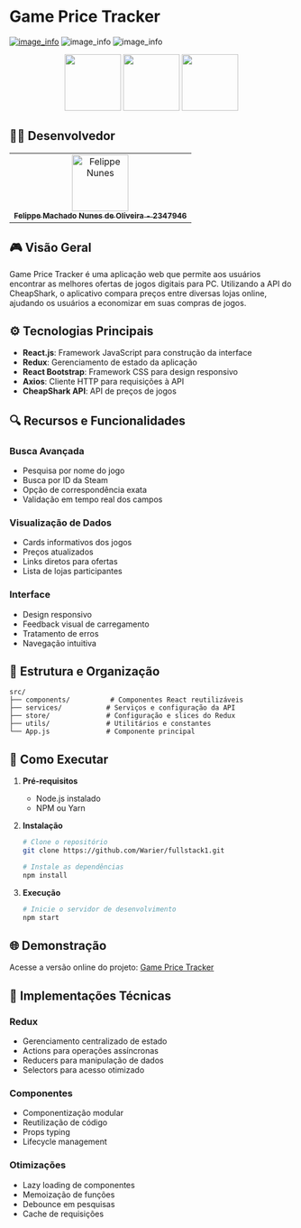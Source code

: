 # Game Price Tracker

[![image_info](https://img.shields.io/badge/API-CheapShark-green)](https://www.cheapshark.com/api/)
![image_info](https://img.shields.io/badge/Linguagem-JavaScript-yellow)
![image_info](https://img.shields.io/badge/Framework-React-blue)

<div align="center">
    <img src="https://cdn.jsdelivr.net/gh/devicons/devicon@latest/icons/javascript/javascript-original.svg" width="100" height="100" />
    <img src="https://cdn.jsdelivr.net/gh/devicons/devicon@latest/icons/react/react-original.svg" width="100" height="100" />
    <img src="https://cdn.jsdelivr.net/gh/devicons/devicon@latest/icons/bootstrap/bootstrap-original.svg" width="100" height="100"/>
</div>

## 👨‍🎓 Desenvolvedor

<table>
  <tr>
    <td align="center">
      <a href="https://github.com/Warier">
        <img src="https://lh3.googleusercontent.com/a/ACg8ocIwl5NyxTOQmezQxUyUOGbP5cZ8EH2aJCz3dD2TEshPhnrDdBmS=s288-c-no" width="100px;" alt="Felippe Nunes"/><br>
        <sub>
          <b>Felippe Machado Nunes de Oliveira - 2347946</b>
        </sub>
      </a>
    </td>
  </tr>
</table>

## 🎮 Visão Geral

Game Price Tracker é uma aplicação web que permite aos usuários encontrar as melhores ofertas de jogos digitais para PC. Utilizando a API do CheapShark, o aplicativo compara preços entre diversas lojas online, ajudando os usuários a economizar em suas compras de jogos.

## ⚙️ Tecnologias Principais

- **React.js**: Framework JavaScript para construção da interface
- **Redux**: Gerenciamento de estado da aplicação
- **React Bootstrap**: Framework CSS para design responsivo
- **Axios**: Cliente HTTP para requisições à API
- **CheapShark API**: API de preços de jogos

## 🔍 Recursos e Funcionalidades

### Busca Avançada
- Pesquisa por nome do jogo
- Busca por ID da Steam
- Opção de correspondência exata
- Validação em tempo real dos campos

### Visualização de Dados
- Cards informativos dos jogos
- Preços atualizados
- Links diretos para ofertas
- Lista de lojas participantes

### Interface
- Design responsivo
- Feedback visual de carregamento
- Tratamento de erros
- Navegação intuitiva

## 📁 Estrutura e Organização

```
src/
├── components/          # Componentes React reutilizáveis
├── services/           # Serviços e configuração da API
├── store/              # Configuração e slices do Redux
├── utils/              # Utilitários e constantes
└── App.js              # Componente principal
```

## 🚀 Como Executar

1. **Pré-requisitos**
   - Node.js instalado
   - NPM ou Yarn

2. **Instalação**
   ```bash
   # Clone o repositório
   git clone https://github.com/Warier/fullstack1.git

   # Instale as dependências
   npm install
   ```

3. **Execução**
   ```bash
   # Inicie o servidor de desenvolvimento
   npm start
   ```

## 🌐 Demonstração

Acesse a versão online do projeto:
[Game Price Tracker](https://ad66-152-67-41-200.ngrok-free.app/)

## 🔧 Implementações Técnicas

### Redux
- Gerenciamento centralizado de estado
- Actions para operações assíncronas
- Reducers para manipulação de dados
- Selectors para acesso otimizado

### Componentes
- Componentização modular
- Reutilização de código
- Props typing
- Lifecycle management

### Otimizações
- Lazy loading de componentes
- Memoização de funções
- Debounce em pesquisas
- Cache de requisições